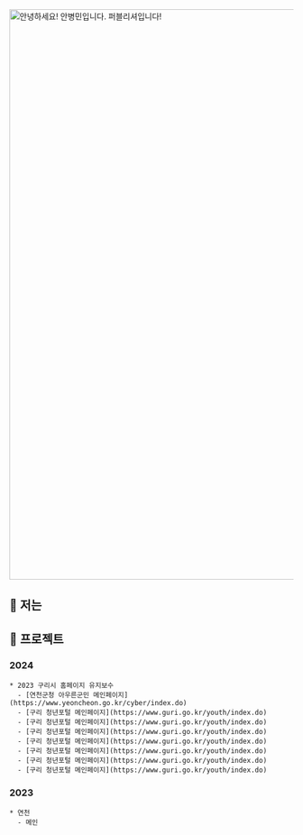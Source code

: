 <img width="1012" alt="안녕하세요! 안병민입니다. 퍼블리셔입니다!" src="https://github.com/byeongmin-publishing/byeongmin-publishing/assets/114711496/8c17fd64-7f84-497d-945f-865423bbc061">

  ## 🤔 저는  

  ## 💬 프로젝트  
  ### 2024
    * 2023 구리시 홈페이지 유지보수
      - [연천군청 아우른군민 메인페이지](https://www.yeoncheon.go.kr/cyber/index.do)
      - [구리 청년포털 메인페이지](https://www.guri.go.kr/youth/index.do)
      - [구리 청년포털 메인페이지](https://www.guri.go.kr/youth/index.do)
      - [구리 청년포털 메인페이지](https://www.guri.go.kr/youth/index.do)
      - [구리 청년포털 메인페이지](https://www.guri.go.kr/youth/index.do)
      - [구리 청년포털 메인페이지](https://www.guri.go.kr/youth/index.do)
      - [구리 청년포털 메인페이지](https://www.guri.go.kr/youth/index.do)
      - [구리 청년포털 메인페이지](https://www.guri.go.kr/youth/index.do)
  ### 2023
    * 연천
      - 메인
<!--
**byeongmin-publishing/byeongmin-publishing** is a ✨ _special_ ✨ repository because its `README.md` (this file) appears on your GitHub profile.

Here are some ideas to get you started: 

- 🔭 I’m currently working on ...
- 🌱 I’m currently learning ...
- 👯 I’m looking to collaborate on ...
- 🤔 I’m looking for help with ...
- 💬 Ask me about ...
- 😄 Pronouns: ...
- ⚡ Fun fact: ...
-->
